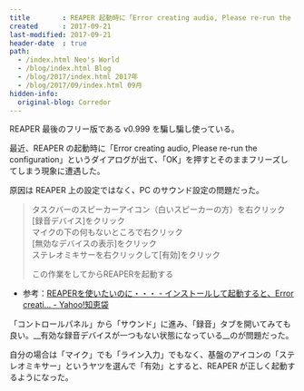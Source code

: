 ```yaml
---
title        : REAPER 起動時に「Error creating audio, Please re-run the configuration」と出てフリーズする
created      : 2017-09-21
last-modified: 2017-09-21
header-date  : true
path:
  - /index.html Neo's World
  - /blog/index.html Blog
  - /blog/2017/index.html 2017年
  - /blog/2017/09/index.html 09月
hidden-info:
  original-blog: Corredor
---
```


REAPER 最後のフリー版である v0.999 を騙し騙し使っている。

最近、REAPER の起動時に「Error creating audio, Please re-run the configuration」というダイアログが出て、「OK」を押すとそのままフリーズしてしまう現象に遭遇した。

原因は REAPER 上の設定ではなく、PC のサウンド設定の問題だった。

> タスクバーのスピーカーアイコン（白いスピーカーの方）を右クリック  
> [録音デバイス]をクリック  
> マイクの下の何もないところで右クリック  
> [無効なデバイスの表示]をクリック  
> ステレオミキサーを右クリックして[有効]をクリック
> 
> この作業をしてからREAPERを起動する

- 参考：[REAPERを使いたいのに・・・ - インストールして起動すると、Error creati... - Yahoo!知恵袋](https://detail.chiebukuro.yahoo.co.jp/qa/question_detail/q1133773916)

「コントロールパネル」から「サウンド」に進み、「録音」タブを開いてみても良い。__有効な録音デバイスが一つもない状態になっている__のが問題だった。

自分の場合は「マイク」でも「ライン入力」でもなく、基盤のアイコンの「ステレオミキサー」というヤツを選んで「有効」とすると、REAPER が正しく起動するようになった。
